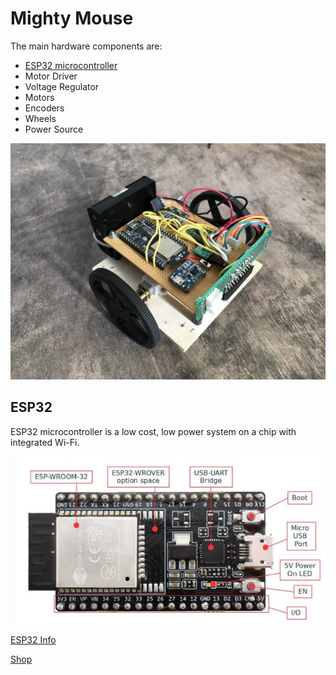 # Mighty Mouse

The main hardware components are:

* [ESP32 microcontroller](#esp)
* Motor Driver
* Voltage Regulator
* Motors
* Encoders
* Wheels
* Power Source


![Main Image](images/main.jpg)


## ESP32
ESP32 microcontroller is a low cost, low power system on a chip with integrated Wi-Fi.

![ESP32](images/esp32.jpg)

[ESP32 Info](https://www.espressif.com/en/products/hardware/esp32-devkitc/overview)

[Shop](https://grobotronics.com/esp32-development-board-esp32-devkitc-32d.html)



